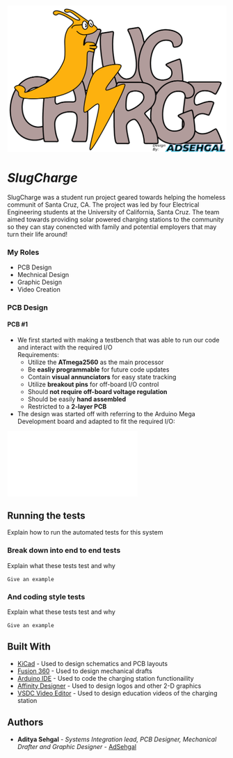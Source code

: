 ![SlugCharge Logo](SlugCharge_Logo.png)
# *SlugCharge*

SlugCharge was a student run project geared towards helping the homeless communit of Santa Cruz, CA. The project was led by four Electrical Engineering students at the University of California, Santa Cruz. The team aimed towards providing solar powered charging stations to the community so they can stay conencted with family and potential employers that may turn their life around! 


### My Roles

* PCB Design
* Mechnical Design
* Graphic Design
* Video Creation

<!-- ```
Give examples
``` -->

### PCB Design

#### PCB #1
* We first started with making a testbench that was able to run our code and interact with the required I/O </br>
    Requirements:</br>
    * Utilize the **ATmega2560** as the main processor
    * Be **easliy programmable** for future code updates
    * Contain **visual annunciators** for easy state tracking 
    * Utilize **breakout pins** for off-board I/O control
    * Should **not require off-board voltage regulation**
    * Should be easily **hand assembled**
    * Restricted to a **2-layer PCB**
* The design was started off with referring to the Arduino Mega Development board and adapted to fit the required I/O:
<!-- ![PCB Testbench Schematic](SlugCharge_Testbench_V1.0/Schematic.pdf) -->
<embed src="SlugCharge_Testbench_V1.0/Schematic.pdf" type="application/pdf">

## Running the tests

Explain how to run the automated tests for this system

### Break down into end to end tests

Explain what these tests test and why

```
Give an example
```

### And coding style tests

Explain what these tests test and why

```
Give an example
```

<!-- ## Deployment

Add additional notes about how to deploy this on a live system -->

## Built With

* [KiCad](https://kicad-pcb.org/) - Used to design schematics and PCB layouts
* [Fusion 360](https://www.autodesk.com/products/fusion-360/overview) - Used to design mechanical drafts
* [Arduino IDE](https://www.arduino.cc/) - Used to code the charging station functionaility
* [Affinity Designer](http://affinity.serif.com/) - Used to design logos and other 2-D graphics
* [VSDC Video Editor](http://www.videosoftdev.com/) - Used to design education videos of the charging station

<!-- ## Contributing

Please read [CONTRIBUTING.md](https://gist.github.com/PurpleBooth/b24679402957c63ec426) for details on our code of conduct, and the process for submitting pull requests to us. -->

<!-- ## Versioning

We use [SemVer](http://semver.org/) for versioning. For the versions available, see the [tags on this repository](https://github.com/your/project/tags).  -->

## Authors

* **Aditya Sehgal** - *Systems Integration lead, PCB Designer, Mechanical Drafter and Graphic Designer* - [AdSehgal](https://github.com/AdSehgal)

<!-- See also the list of [contributors](https://github.com/your/project/contributors) who participated in this project. -->